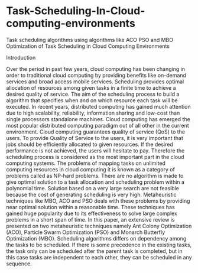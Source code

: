 # Task-Scheduling-In-Cloud-computing-environments
Task scheduling algorithms using algorithms like ACO PSO and MBO
Optimization of Task Scheduling in Cloud Computing Environments

Introduction

Over the period in past few years, cloud computing has been changing in order to traditional cloud computing by providing benefits like on-demand services and broad access mobile services. Scheduling provides optimal allocation of resources among given tasks in a finite time to achieve a desired quality of service. The aim of the scheduling process to build a algorithm that specifies when and on which resource each task will be executed. In recent years, distributed computing has gained much attention due to high scalability, reliability, information sharing and low-cost than single processors standalone machines. Cloud computing has emerged the most popular distributed computing paradigm out of all other in the current environment. Cloud computing guarantees quality of service (QoS) to the users. To provide Quality of Service to the users, it is very important that jobs should be efficiently allocated to given resources. If the desired performance is not achieved, the users will hesitate to pay. Therefore the scheduling process is considered as the most important part in the cloud computing systems.
                          The problems of mapping tasks on unlimited computing resources in cloud computing it is known as a category of problems called as NP-hard problems. There are no algorithm is made to give optimal solution to a task allocation and scheduling problem within a polynomial time. Solution based on a very large search are not feasible because the cost of generating scheduling is very high. Metaheuristic techniques like MBO, ACO and PSO deals with these problems by providing near optimal solution within a reasonable time. These techniques has gained huge popularity due to its effectiveness to solve large complex problems in a short span of time.
                           In this paper, an extensive review is presented on two metaheuristic techniques namely Ant Colony Optimization (ACO), Particle Swarm Optimization (PSO) and Monarch Butterfly Optimization (MBO). Scheduling algorithms differs on dependency among the tasks to be scheduled. If there is some precedence in the existing tasks, the task only can be scheduled after the parent task is completed, but in this case tasks are independent to each other, they can be scheduled in any sequence.

